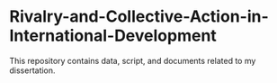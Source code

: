 # Rivalry-and-Collective-Action-in-International-Development
This repository contains data, script, and documents related to my dissertation.
